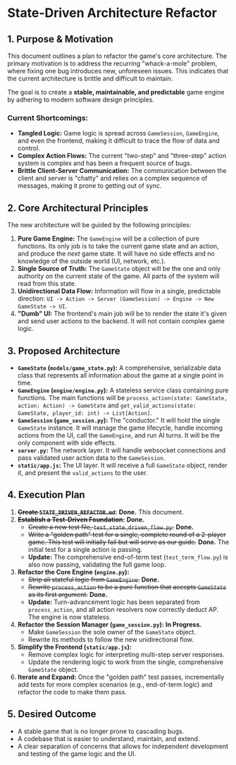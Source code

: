 # State-Driven Architecture Refactor

## 1. Purpose & Motivation

This document outlines a plan to refactor the game's core architecture. The primary motivation is to address the recurring "whack-a-mole" problem, where fixing one bug introduces new, unforeseen issues. This indicates that the current architecture is brittle and difficult to maintain.

The goal is to create a **stable, maintainable, and predictable** game engine by adhering to modern software design principles.

### Current Shortcomings:

*   **Tangled Logic:** Game logic is spread across `GameSession`, `GameEngine`, and even the frontend, making it difficult to trace the flow of data and control.
*   **Complex Action Flows:** The current "two-step" and "three-step" action system is complex and has been a frequent source of bugs.
*   **Brittle Client-Server Communication:** The communication between the client and server is "chatty" and relies on a complex sequence of messages, making it prone to getting out of sync.

## 2. Core Architectural Principles

The new architecture will be guided by the following principles:

1.  **Pure Game Engine:** The `GameEngine` will be a collection of pure functions. Its only job is to take the current game state and an action, and produce the *next* game state. It will have no side effects and no knowledge of the outside world (UI, network, etc.).
2.  **Single Source of Truth:** The `GameState` object will be the one and only authority on the current state of the game. All parts of the system will read from this state.
3.  **Unidirectional Data Flow:** Information will flow in a single, predictable direction: `UI -> Action -> Server (GameSession) -> Engine -> New GameState -> UI`.
4.  **"Dumb" UI:** The frontend's main job will be to render the state it's given and send user actions to the backend. It will not contain complex game logic.

## 3. Proposed Architecture

*   **`GameState` (`models/game_state.py`):** A comprehensive, serializable data class that represents all information about the game at a single point in time.
*   **`GameEngine` (`engine/engine.py`):** A stateless service class containing pure functions. The main functions will be `process_action(state: GameState, action: Action) -> GameState` and `get_valid_actions(state: GameState, player_id: int) -> List[Action]`.
*   **`GameSession` (`game_session.py`):** The "conductor." It will hold the single `GameState` instance. It will manage the game lifecycle, handle incoming actions from the UI, call the `GameEngine`, and run AI turns. It will be the only component with side effects.
*   **`server.py`:** The network layer. It will handle websocket connections and pass validated user action data to the `GameSession`.
*   **`static/app.js`:** The UI layer. It will receive a full `GameState` object, render it, and present the `valid_actions` to the user.

## 4. Execution Plan

1.  **~~Create `STATE_DRIVEN_REFACTOR.md`~~:** **Done.** This document.
2.  **~~Establish a Test-Driven Foundation~~:** **Done.**
    *   ~~Create a new test file, `test_state_driven_flow.py`.~~ **Done.**
    *   ~~Write a "golden path" test for a single, complete round of a 2-player game. This test will initially fail but will serve as our guide.~~ **Done.** The initial test for a single action is passing.
    *   **Update:** The comprehensive end-of-term test (`test_term_flow.py`) is also now passing, validating the full game loop.
3.  **Refactor the Core Engine (`engine.py`):**
    *   ~~Strip all stateful logic from `GameEngine`.~~ **Done.**
    *   ~~Rewrite `process_action` to be a pure function that accepts `GameState` as its first argument.~~ **Done.**
    *   **Update:** Turn-advancement logic has been separated from `process_action`, and all action resolvers now correctly deduct AP. The engine is now stateless.
4.  **Refactor the Session Manager (`game_session.py`):** **In Progress.**
    *   Make `GameSession` the sole owner of the `GameState` object.
    *   Rewrite its methods to follow the new unidirectional flow.
5.  **Simplify the Frontend (`static/app.js`):**
    *   Remove complex logic for interpreting multi-step server responses.
    *   Update the rendering logic to work from the single, comprehensive `GameState` object.
6.  **Iterate and Expand:** Once the "golden path" test passes, incrementally add tests for more complex scenarios (e.g., end-of-term logic) and refactor the code to make them pass.

## 5. Desired Outcome

*   A stable game that is no longer prone to cascading bugs.
*   A codebase that is easier to understand, maintain, and extend.
*   A clear separation of concerns that allows for independent development and testing of the game logic and the UI. 